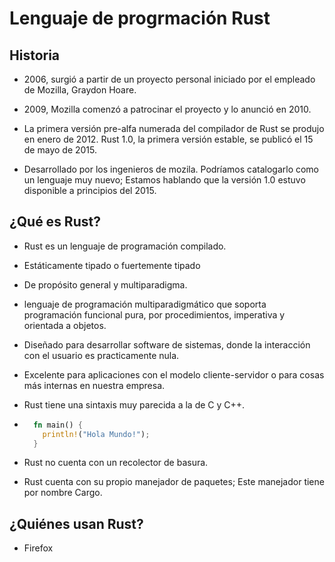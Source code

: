 # Lenguaje de progrmación Rust

## Historia

+ 2006, surgió a partir de un proyecto personal iniciado por el empleado de Mozilla, Graydon Hoare.

+ 2009, Mozilla comenzó a patrocinar el proyecto y lo anunció en 2010.

+ La primera versión pre-alfa numerada del compilador de Rust se produjo en enero de 2012.​ Rust 1.0, la primera versión estable, se publicó el 15 de mayo de 2015.

+ Desarrollado por los ingenieros de mozila. Podríamos catalogarlo como un lenguaje muy nuevo; Estamos hablando que la versión 1.0 estuvo disponible a principios del 2015.

## ¿Qué es Rust?

+ Rust es un lenguaje de programación compilado.

+ Estáticamente tipado o fuertemente tipado

+ De propósito general y multiparadigma.

+ lenguaje de programación multiparadigmático que soporta programación funcional pura, por procedimientos, imperativa y orientada a objetos.

+ Diseñado para desarrollar software de sistemas, donde la interacción con el usuario es practicamente nula.

+ Excelente para aplicaciones con el modelo cliente-servidor o para cosas más internas en nuestra empresa.

+ Rust tiene una sintaxis muy parecida a la de C y C++.

+ ```rust
    fn main() {
      println!("Hola Mundo!");
    }
  ```

+ Rust no cuenta con un recolector de basura.

+ Rust cuenta con su propio manejador de paquetes; Este manejador tiene por nombre Cargo. 

## ¿Quiénes usan Rust?

+ Firefox